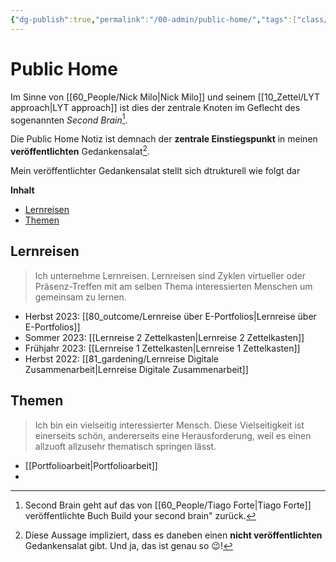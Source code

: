 ```yaml
---
{"dg-publish":true,"permalink":"/00-admin/public-home/","tags":["class/outcome","gardenEntry"],"created":"2023-11-05T12:59:57.202+01:00","updated":"2023-11-05T15:57:20.569+01:00"}
---
```


# Public Home 
Im Sinne von [[60_People/Nick Milo\|Nick Milo]] und seinem [[10_Zettel/LYT approach\|LYT approach]] ist dies der zentrale Knoten im Geflecht des sogenannten *Second Brain*[^1].

Die Public Home Notiz ist demnach der **zentrale Einstiegspunkt** in meinen **veröffentlichten** Gedankensalat[^2]. 

Mein veröffentlichter Gedankensalat stellt sich dtrukturell wie folgt dar

**Inhalt**
- [Lernreisen](#lernreisen)
- [Themen](#themen)


## Lernreisen
> Ich unternehme Lernreisen. Lernreisen sind Zyklen virtueller oder Präsenz-Treffen mit am selben Thema interessierten Menschen um gemeinsam zu lernen.

- Herbst 2023: [[80_outcome/Lernreise über E-Portfolios\|Lernreise über E-Portfolios]]
- Sommer 2023: [[Lernreise 2 Zettelkasten\|Lernreise 2 Zettelkasten]]
- Frühjahr 2023: [[Lernreise 1 Zettelkasten\|Lernreise 1 Zettelkasten]]
- Herbst 2022: [[81_gardening/Lernreise Digitale Zusammenarbeit\|Lernreise Digitale Zusammenarbeit]]

## Themen
> Ich bin ein vielseitig interessierter Mensch. Diese Vielseitigkeit ist einerseits schön, andererseits eine Herausforderung, weil es einen allzuoft allzusehr thematisch springen lässt.

- [[Portfolioarbeit\|Portfolioarbeit]]
- 



[^1]: Second Brain geht auf das von [[60_People/Tiago Forte\|Tiago Forte]] veröffentlichte Buch Build your second brain" zurück.
[^2]: Diese Aussage impliziert, dass es daneben einen **nicht veröffentlichten** Gedankensalat gibt. Und ja, das ist genau so 😉! 